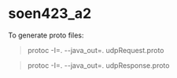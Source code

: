 # soen423_a2

To generate proto files:

> protoc -I=. --java_out=. udpRequest.proto

> protoc -I=. --java_out=. udpResponse.proto